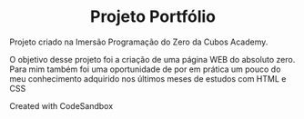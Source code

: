 <h1 align="center"> Projeto Portfólio </h1>

Projeto criado na Imersão Programação do Zero da Cubos Academy.

  O objetivo desse projeto foi a criação de uma página WEB do absoluto zero. Para mim também foi uma oportunidade de por em prática um pouco do meu conhecimento adquirido nos últimos meses de estudos com HTML e CSS

Created with CodeSandbox